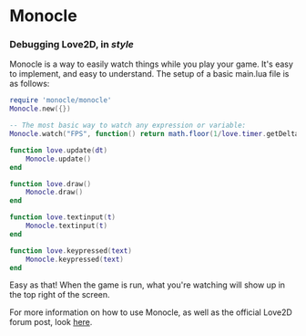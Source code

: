 # Monocle

### Debugging Love2D, in *style*

Monocle is a way to easily watch things while you play your game. 
It's easy to implement, and easy to understand. The setup of a basic main.lua file is as follows:

```lua
require 'monocle/monocle'
Monocle.new({})

-- The most basic way to watch any expression or variable:
Monocle.watch("FPS", function() return math.floor(1/love.timer.getDelta()) end)

function love.update(dt)
	Monocle.update()
end

function love.draw()
	Monocle.draw()
end

function love.textinput(t)
	Monocle.textinput(t)
end

function love.keypressed(text)
	Monocle.keypressed(text)
end
```
Easy as that! When the game is run, what you're watching will show up in the top right of the screen.

For more information on how to use Monocle, as well as the official Love2D forum post, look [here](http://love2d.org/forums/viewtopic.php?f=5&t=77108).

